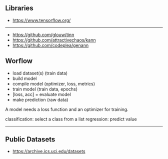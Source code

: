 ## Libraries

* https://www.tensorflow.org/

---

 * https://github.com/glouw/tinn
 * https://github.com/attractivechaos/kann
 * https://github.com/codeplea/genann

## Worflow

- load dataset(s) (train data)
- build  model
- compile model (optimizer, loss, metrics)
- train model (train data, epochs)
- [loss, acc] = evaluate model
- make prediction (raw data)

A model needs a loss function and an optimizer for training.

classification:  select a class from a list
regression: predict value

---

## Public Datasets

 * https://archive.ics.uci.edu/datasets
